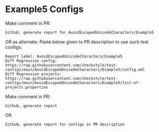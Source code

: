 # Example5 Configs
Make comment in PR:
```
Github, generate report for AvoidEscapedUnicodeCharacters/Example5
```
OR as alternate:
Paste below given to PR description to use such test configs:
```
Report label: AvoidEscapedUnicodeCharacters/Example5
Diff Regression config: https://raw.githubusercontent.com/checkstyle/test-configs/main/AvoidEscapedUnicodeCharacters/Example5/config.xml
Diff Regression projects: https://raw.githubusercontent.com/checkstyle/test-configs/main/AvoidEscapedUnicodeCharacters/Example5/list-of-projects.properties
```
Make comment in PR:
```
Github, generate report
```
OR
```
Github, generate report for configs in PR description
```
